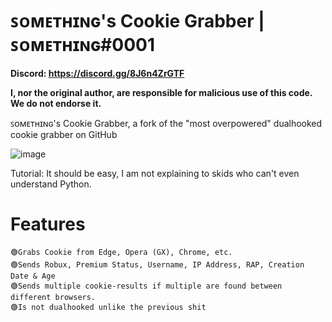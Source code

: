 # ꜱᴏᴍᴇᴛʜɪɴɢ's Cookie Grabber | ꜱᴏᴍᴇᴛʜɪɴɢ#0001

**Discord: https://discord.gg/8J6n4ZrGTF**

**I, nor the original author, are responsible for malicious use of this code. We do not endorse it.**

ꜱᴏᴍᴇᴛʜɪɴɢ's Cookie Grabber, a fork of the "most overpowered" dualhooked cookie grabber on GitHub

![image](https://cdn.discordapp.com/attachments/1085028756994924565/1088691092339306576/image.png)

Tutorial: It should be easy, I am not explaining to skids who can't even understand Python.



# Features
	🟢Grabs Cookie from Edge, Opera (GX), Chrome, etc.
	🟢Sends Robux, Premium Status, Username, IP Address, RAP, Creation Date & Age
	🟢Sends multiple cookie-results if multiple are found between different browsers.
	🟢Is not dualhooked unlike the previous shit
